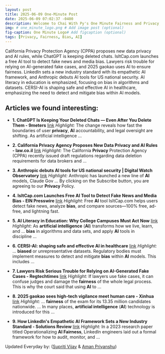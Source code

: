 ```yaml
---
layout: post
title: 2025-06-09 One-Minute Post
date: 2025-06-09 07:02:37 -0400
description: Welcome to Chai With Py's One Minute Fairness and Privacy, which aims to provide you the current happenings in the world of Fairness, Privacy, and AI.
img: # one_minute_logo.png # Add image post (optional)
fig-caption: One Minute Logo# Add figcaption (optional)
tags: [Privacy, Fairness, Bias, AI]
---
```


California Privacy Protection Agency (CPPA) proposes new data privacy and AI rules, while ChatGPT is keeping deleted chats. IsItCap.com launches a free AI tool to detect fake news and media bias. Lawyers risk trouble for relying on AI-generated fake cases, and 2025 gaokao uses AI to ensure fairness. LinkedIn sets a new industry standard with its empathetic AI framework, and Anthropic debuts AI tools for US national security. AI literacy in education is emphasized, focusing on bias in algorithms and datasets. CERSI-AI is shaping safe and effective AI in healthcare, emphasizing the need to detect and mitigate bias within AI models.

## Articles we found interesting:

- **1. ChatGPT Is Keeping Your Deleted Chats — Even After You Delete Them - 9meters** [link](https://9meters.com/technology/ai/chatgpt-is-keeping-your-deleted-chats-even-after-you-delete-them)
_Highlight:_ The change reveals how fast the boundaries of user <b>privacy</b>, <b>AI</b> accountability, and legal oversight are shifting. As artificial intelligence&nbsp;...

- **2. California <b>Privacy</b> Agency Proposes New Data <b>Privacy</b> and <b>AI</b> Rules - law.co.il** [link](https://www.law.co.il/en/news/2025/06/08/california-privacy-agency-proposes-new-data-privacy-and-ai-r/)
_Highlight:_ The California <b>Privacy</b> Protection Agency (CPPA) recently issued draft regulations regarding data deletion requirements for data brokers and&nbsp;...

- **3. Anthropic debuts <b>AI</b> tools for US national security | Digital Watch Observatory** [link](https://dig.watch/updates/anthropic-debuts-ai-tools-for-us-national-security)
_Highlight:_ Anthropic has launched a new line of <b>AI</b> models, Claude Gov ... By clicking on the Subscribe button, you are agreeing to our <b>Privacy</b> Policy.

- **4. IsItCap.com Launches Free <b>AI</b> Tool to Detect Fake News and Media <b>Bias</b> - EIN Presswire** [link](https://www.einpresswire.com/article/820158726/isitcap-com-launches-free-ai-tool-to-detect-fake-news-and-media-bias)
_Highlight:_ Free <b>AI</b> tool IsItCap.com helps users detect fake news, analyze <b>bias</b>, and compare sources—100% free, ad-free, and lightning fast.

- **5. <b>AI</b> Literacy in Education: Why College Campuses Must Act Now** [link](https://www.campussafetymagazine.com/insights/ai-literacy-in-education-why-college-campuses-must-act-now/170277/)
_Highlight:_ As <b>artificial intelligence</b> (<b>AI</b>) transforms how we live, learn, and ... <b>bias</b> in algorithms and data sets, and apply <b>AI</b> tools in discipline&nbsp;...

- **6. CERSI-<b>AI</b>: shaping safe and effective <b>AI</b> in healthcare** [link](https://hospitalhealthcare.com/in-depth/health-technology/cersi-ai-shaping-safe-and-effective-ai-in-healthcare/)
_Highlight:_ ... <b>biased</b> or unrepresentative datasets. Regulatory bodies must implement measures to detect and mitigate <b>bias</b> within <b>AI</b> models. This includes&nbsp;...

- **7. Lawyers Risk Serious Trouble for Relying on <b>AI</b>-Generated Fake Cases - Regtechtimes** [link](https://regtechtimes.com/lawyers-risk-serious-trouble-for-relying-on-ai/)
_Highlight:_ If lawyers use fake cases, it can confuse judges and damage the <b>fairness</b> of the whole legal process. This is why the court said that using <b>AI</b> to&nbsp;...

- **8. 2025 gaokao sees high-tech vigilance meet human care - Xinhua** [link](https://english.news.cn/20250607/3e7529a9cf4f4cb6b2d659d998589b0c/c.html)
_Highlight:_ ... <b>fairness</b> of the exam for its 13.35 million candidates nationwide. ... In many places, <b>artificial intelligence</b> (<b>AI</b>) technology is introduced for this&nbsp;...

- **9. How LinkedIn&#39;s Empathetic <b>AI</b> Framework Sets a New Industry Standard - Solutions Review** [link](https://solutionsreview.com/how-linkedins-empathetic-ai-framework-sets-a-new-industry-standard/)
_Highlight:_ In a 2023 research paper titled Operationalizing <b>AI Fairness</b>, LinkedIn engineers laid out a formal framework for how to audit, monitor, and&nbsp;...


Updated Everyday by: (<a href="https://supritivijay.github.io/">Supriti Vijay</a> & <a href="https://amanpriyanshu.github.io/">Aman Priyanshu</a>)
